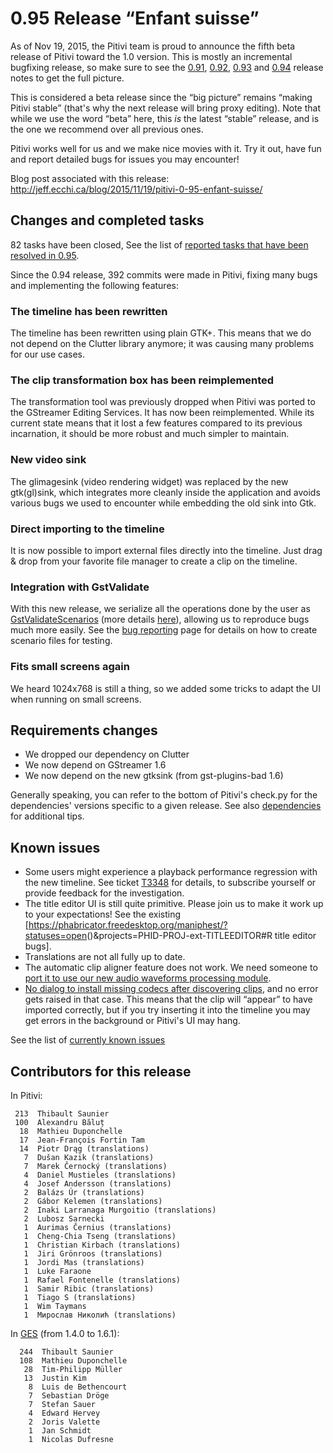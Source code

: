 # 0.95 Release “Enfant suisse”

As of Nov 19, 2015, the Pitivi team is proud to announce the fifth beta
release of Pitivi toward the 1.0 version. This is mostly an incremental
bugfixing release, so make sure to see the [0.91](releases/0.91.md),
[0.92](releases/0.92.md), [0.93](releases/0.93.md) and
[0.94](releases/0.94.md) release notes to get the full picture.

This is considered a beta release since the “big picture” remains
“making Pitivi stable” (that's why the next release will bring proxy
editing). Note that while we use the word “beta” here, this *is* the
latest “stable” release, and is the one we recommend over all previous
ones.

Pitivi works well for us and we make nice movies with it. Try it out,
have fun and report detailed bugs for issues you may encounter!

Blog post associated with this release:
<http://jeff.ecchi.ca/blog/2015/11/19/pitivi-0-95-enfant-suisse/>

## Changes and completed tasks

82 tasks have been closed, See the list of [reported tasks that have
been resolved in
0.95](https://phabricator.freedesktop.org/maniphest/query/iwzeFEu9xmQG/#R).

Since the 0.94 release, 392 commits were made in Pitivi, fixing many
bugs and implementing the following features:

### The timeline has been rewritten

The timeline has been rewritten using plain GTK+. This means that we do
not depend on the Clutter library anymore; it was causing many problems
for our use cases.

### The clip transformation box has been reimplemented

The transformation tool was previously dropped when Pitivi was ported to
the GStreamer Editing Services. It has now been reimplemented. While its
current state means that it lost a few features compared to its previous
incarnation, it should be more robust and much simpler to maintain.

### New video sink

The glimagesink (video rendering widget) was replaced by the new
gtk(gl)sink, which integrates more cleanly inside the application and
avoids various bugs we used to encounter while embedding the old sink
into Gtk.

### Direct importing to the timeline

It is now possible to import external files directly into the timeline.
Just drag & drop from your favorite file manager to create a clip on the
timeline.

### Integration with GstValidate

With this new release, we serialize all the operations done by the user
as
[GstValidateScenarios](http://gstreamer.freedesktop.org/data/doc/gstreamer/head/gst-validate/html/scenarios.html)
(more details
[here](https://blogs.gnome.org/tsaunier/2014/04/21/gst-validate-a-suite-of-tools-to-run-integration-tests-for-gstreamer-2/)),
allowing us to reproduce bugs much more easily. See the [bug
reporting](Bug_reporting.md) page for details on how to create
scenario files for testing.

### Fits small screens again

We heard 1024x768 is still a thing, so we added some tricks to adapt the
UI when running on small screens.

## Requirements changes

-   We dropped our dependency on Clutter
-   We now depend on GStreamer 1.6
-   We now depend on the new gtksink (from gst-plugins-bad 1.6)

Generally speaking, you can refer to the bottom of Pitivi's check.py for
the dependencies' versions specific to a given release. See also
[dependencies](attic/Dependencies.md) for additional tips.

## Known issues

-   Some users might experience a playback performance regression with
    the new timeline. See ticket
    [T3348](https://phabricator.freedesktop.org/T3348#52546) for
    details, to subscribe yourself or provide feedback for the
    investigation.
-   The title editor UI is still quite primitive. Please join us to make
    it work up to your expectations! See the existing
    \[<https://phabricator.freedesktop.org/maniphest/?statuses=open>()&projects=PHID-PROJ-ext-TITLEEDITOR\#R
    title editor bugs\].
-   Translations are not all fully up to date.
-   The automatic clip aligner feature does not work. We need someone to
    [port it to use our new audio waveforms processing
    module](https://phabricator.freedesktop.org/T3058).
-   [No dialog to install missing codecs after discovering
    clips](https://phabricator.freedesktop.org/T2989), and no error gets
    raised in that case. This means that the clip will “appear” to have
    imported correctly, but if you try inserting it into the timeline
    you may get errors in the background or Pitivi's UI may hang.

See the list of [currently known
issues](https://phabricator.freedesktop.org/project/view/15/)

## Contributors for this release

In Pitivi:

` 213  Thibault Saunier`\
` 100  Alexandru Băluț`\
`  18  Mathieu Duponchelle`\
`  17  Jean-François Fortin Tam`\
`  14  Piotr Drąg (translations)`\
`   7  Dušan Kazik (translations)`\
`   7  Marek Černocký (translations)`\
`   4  Daniel Mustieles (translations)`\
`   4  Josef Andersson (translations)`\
`   2  Balázs Úr (translations)`\
`   2  Gábor Kelemen (translations)`\
`   2  Inaki Larranaga Murgoitio (translations)`\
`   2  Lubosz Sarnecki`\
`   1  Aurimas Černius (translations)`\
`   1  Cheng-Chia Tseng (translations)`\
`   1  Christian Kirbach (translations)`\
`   1  Jiri Grönroos (translations)`\
`   1  Jordi Mas (translations)`\
`   1  Luke Faraone`\
`   1  Rafael Fontenelle (translations)`\
`   1  Samir Ribic (translations)`\
`   1  Tiago S (translations)`\
`   1  Wim Taymans`\
`   1  Мирослав Николић (translations)`

In [GES](GES.md) (from 1.4.0 to 1.6.1):

`  244  Thibault Saunier`\
`  108  Mathieu Duponchelle`\
`   28  Tim-Philipp Müller`\
`   13  Justin Kim`\
`    8  Luis de Bethencourt`\
`    7  Sebastian Dröge`\
`    7  Stefan Sauer`\
`    4  Edward Hervey`\
`    2  Joris Valette`\
`    1  Jan Schmidt`\
`    1  Nicolas Dufresne`
